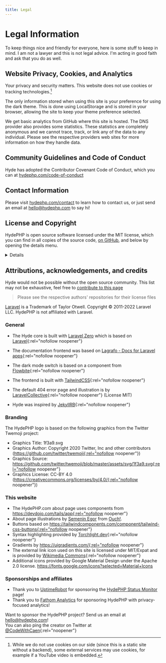 ```yaml
---
title: Legal
---
```


# Legal Information

To keep things nice and friendly for everyone, here is some stuff to keep in mind.
I am not a lawyer and this is not legal advice. I'm acting in good faith and
ask that you do as well.

## Website Privacy, Cookies, and Analytics

Your privacy and security matters. This website does not use cookies or tracking technologies.[^1]

The only information stored when using this site is your preference for using the dark theme.
This is done using LocalStorage and is stored in your browser, allowing the site to keep
your theme preference selected.

We get basic analytics from GitHub where this site is hosted. The DNS provider also provides
some statistics. These statistics are completely anonymous and we cannot trace, track, or
link any of the data to any individual. Please see the respective providers web sites
for more information on how they handle data.


[^1]: While we do not use cookies on our side (since this is a static site without a backend),
some external services may use cookies, for example if a YouTube video is embedded.


## Community Guidelines and Code of Conduct

Hyde has adopted the Contributor Covenant Code of Conduct,
which you can at [hydephp.com/code-of-conduct](code-of-conduct)

## Contact Information

Please visit [hydephp.com/contact](contact) to learn how to contact us, or just send an email at hello@hydephp.com to say hi!

## License and Copyright

HydePHP is open source software licensed under the MIT license, which you can find in all copies of the source code,
[on GitHub](https://github.com/hydephp/hyde/blob/master/LICENSE.md), and below by opening the details menu.


<details>

### MIT License

**Copyright (c) 2022 Caen De Silva**

Permission is hereby granted, free of charge, to any person obtaining a copy
of this software and associated documentation files (the "Software"), to deal
in the Software without restriction, including without limitation the rights
to use, copy, modify, merge, publish, distribute, sublicense, and/or sell
copies of the Software, and to permit persons to whom the Software is
furnished to do so, subject to the following conditions:

The above copyright notice and this permission notice shall be included in all
copies or substantial portions of the Software.

THE SOFTWARE IS PROVIDED "AS IS", WITHOUT WARRANTY OF ANY KIND, EXPRESS OR
IMPLIED, INCLUDING BUT NOT LIMITED TO THE WARRANTIES OF MERCHANTABILITY,
FITNESS FOR A PARTICULAR PURPOSE AND NONINFRINGEMENT. IN NO EVENT SHALL THE
AUTHORS OR COPYRIGHT HOLDERS BE LIABLE FOR ANY CLAIM, DAMAGES OR OTHER
LIABILITY, WHETHER IN AN ACTION OF CONTRACT, TORT OR OTHERWISE, ARISING FROM,
OUT OF OR IN CONNECTION WITH THE SOFTWARE OR THE USE OR OTHER DEALINGS IN THE
SOFTWARE.

</details>

## Attributions, acknowledgements, and credits

Hyde would not be possible without the open source community.
This list may not be exhaustive, feel free to
[contribute to this page](https://github.com/hydephp/hydephp.com/blob/master/_pages/legal.md)


> Please see the respective authors' repositories for their license files

[Laravel](https://laravel.com/) is a Trademark of Taylor Otwell. Copyright © 2011-2022 Laravel LLC. HydePHP is not affiliated with Laravel.

### General

- The Hyde core is built with [Laravel Zero](https://laravel-zero.com/) which is based on [Laravel](https://laravel.com/){:rel="nofollow noopener"}
- The documentation frontend was based on [Lagrafo - Docs for Laravel apps](https://github.com/caendesilva/lagrafo){:rel="nofollow noopener"}
- The dark mode switch is based on a component from [Flowbite](https://flowbite.com/docs/customize/dark-mode/){:rel="nofollow noopener"}
- The frontend is built with [TailwindCSS](https://tailwindcss.com/){:rel="nofollow noopener"}
- The default 404 error page and illustration is by [LaravelCollective](https://github.com/LaravelCollective/errors){:rel="nofollow noopener"} (License MIT)

- Hyde was inspired by [JekyllRB](https://jekyllrb.com/){:rel="nofollow noopener"}

### Branding

The HydePHP logo is based on the following graphics from the Twitter Twemoji project:

- Graphics Title: 1f3a9.svg
- Graphics Author: Copyright 2020 Twitter, Inc and other contributors (https://github.com/twitter/twemoji{:rel="nofollow noopener"})
- Graphics Source: https://github.com/twitter/twemoji/blob/master/assets/svg/1f3a9.svg{:rel="nofollow noopener"}
- Graphics License: CC-BY 4.0 (https://creativecommons.org/licenses/by/4.0/{:rel="nofollow noopener"})

### This website

- The HydePHP.com about page uses components from https://devdojo.com/tails/app{:rel="nofollow noopener"}
- About page illustrations by <a href="https://icons8.com/illustrations/author/d7G1hwdhjPTV" rel="noopener noreferrer nofollow">Semenin Egor</a> from <a href="https://icons8.com/illustrations" rel="noopener noreferrer nofollow">Ouch!</a>.
- Buttons based on https://tailwindcomponents.com/component/tailwind-css-buttons{:rel="nofollow noopener"}
- Syntax highlighting provided by [Torchlight.dev](https://torchlight.dev/){:rel="nofollow noopener"}
- Gradients by https://uigradients.com/{:rel="nofollow noopener"}
- The external link icon used on this site is licensed under MIT/Expat and is provided by [Wikimedia Commons](https://commons.wikimedia.org/wiki/File:VisualEditor_-_Icon_-_External-link.svg){:rel="nofollow noopener"}
- Additional icons provided by Google Material Design under the Apache 2.0 license. https://fonts.google.com/icons?selected=Material+Icons

### Sponsorships and affiliates

- Thank you to [UptimeRobot](https://uptimerobot.com/?rid=33f574d058c2f3) for sponsoring the [HydePHP Status Monitor](https://status.hydephp.com/) page!
- Thank you to [Fathom Analytics](https://usefathom.com/) for sponsoring HydePHP with privacy-focused analytics!

Want to sponsor the HydePHP project? Send us an email at hello@hydephp.com!<br>
You can also ping the creator on Twitter at [@CodeWithCaen](https://twitter.com/CodeWithCaen){:rel="noopener"}
